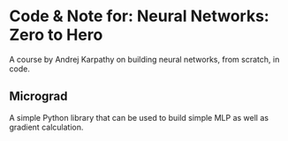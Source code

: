 # Code & Note for: Neural Networks: Zero to Hero
A course by Andrej Karpathy on building neural networks, from scratch, in code.

## Micrograd
A simple Python library that can be used to build simple MLP as well as gradient calculation.
